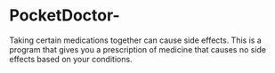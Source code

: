 # PocketDoctor-
Taking certain medications together can cause side effects. This is a program that gives you a prescription of medicine that causes no side effects based on your conditions. 

